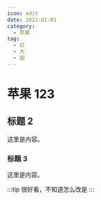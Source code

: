 ```yaml
---
icon: edit
date: 2022-01-01
category:
  - 苹果
tag:
  - 红
  - 大
  - 圆
---
```


# 苹果 123

## 标题 2

这里是内容。

### 标题 3

这里是内容。


:::tip
很好看，不知道怎么改是
:::